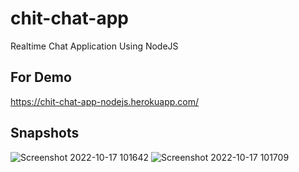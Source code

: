 # chit-chat-app
Realtime Chat Application Using NodeJS
<br>
## For Demo 
https://chit-chat-app-nodejs.herokuapp.com/
<br>
## Snapshots

![Screenshot 2022-10-17 101642](https://user-images.githubusercontent.com/85836049/196091629-6932a578-2a52-4e41-8866-14afde043cbb.jpg)
![Screenshot 2022-10-17 101709](https://user-images.githubusercontent.com/85836049/196091638-f60499ff-8e60-47a1-ac1d-255dfe50cf9b.jpg)
